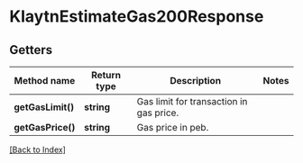# KlaytnEstimateGas200Response

## Getters

Method name | Return type | Description | Notes
------------ | ------------- | ------------- | -------------
**getGasLimit()** | **string** | Gas limit for transaction in gas price. |
**getGasPrice()** | **string** | Gas price in peb. |

[[Back to Index]](../index.md)
